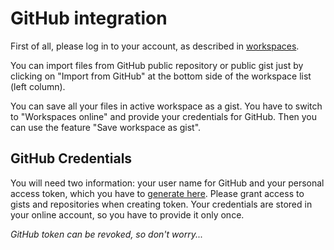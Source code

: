 # GitHub integration

First of all, please log in to your account, as described in [workspaces](//Extras/workspaces.md).

You can import files from GitHub public repository or public gist just by clicking on "Import from GitHub" at the bottom side of the workspace list \(left column\).

You can save all your files in active workspace as a gist. You have to switch to "Workspaces online" and provide your credentials for GitHub. Then you can use the feature "Save workspace as gist".

## GitHub Credentials

You will need two information: your user name for GitHub and your personal access token, which you have to [generate here](https://github.com/settings/tokens). Please grant access to gists and repositories when creating token. Your credentials are stored in your online account, so you have to provide it only once.

_GitHub token can be revoked, so don't worry..._



